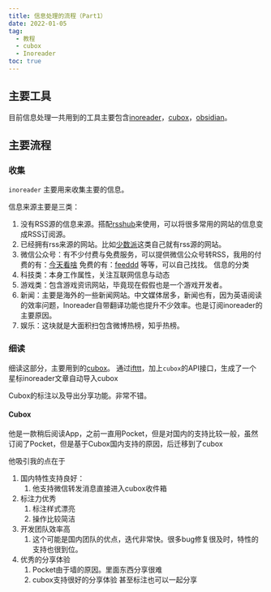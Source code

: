 ```yaml
---
title: 信息处理的流程（Part1）
date: 2022-01-05
tag:
  - 教程
  - cubox
  - Inoreader
toc: true
---
```


## 主要工具
目前信息处理一共用到的工具主要包含[inoreader][1]，[cubox][2]，[obsidian][3]。

## 主要流程
### 收集
`inoreader` 主要用来收集主要的信息。

信息来源主要是三类：
1. 没有RSS源的信息来源。搭配[rsshub][4]来使用，可以将很多常用的网站的信息变成RSS订阅源。
2. 已经拥有rss来源的网站。比如[少数派][5]这类自己就有rss源的网站。
3. 微信公众号：有不少付费与免费服务，可以提供微信公众号转RSS，我用的付费的有：[今天看啥][6]  免费的有：[feeddd][7] 等等，可以自己找找。
信息的分类
1. 科技类：本身工作属性，关注互联网信息与动态
2. 游戏类：包含游戏资讯网站，毕竟现在假假也是一个游戏开发者。
3. 新闻：主要是海外的一些新闻网站。中文媒体居多，新闻也有，因为英语阅读的效率问题，Inoreader自带翻译功能也提升不少效率。也是订阅inoreader的主要原因。
4. 娱乐：这块就是大面积扫包含微博热榜，知乎热榜。

### 细读
 细读这部分，主要用到的[cubox][8]。
通过[ifttt][9]，加上`cubox`的API接口，生成了一个 星标inoreader文章自动导入cubox

Cubox的标注以及导出分享功能。非常不错。
#### Cubox
他是一款稍后阅读App，之前一直用Pocket，但是对国内的支持比较一般，虽然订阅了Pocket，但是基于Cubox国内支持的原因，后迁移到了cubox

他吸引我的点在于
1. 国内特性支持良好：
	1. 他支持微信转发消息直接进入cubox收件箱
2. 标注力优秀
	1. 标注样式漂亮
	2. 操作比较简洁
3. 开发团队效率高
	1. 这个可能是国内团队的优点，迭代非常快。很多bug修复很及时，特性的支持也很到位。
4. 优秀的分享体验
	1. Pocket由于墙的原因。里面东西分享很难
	2. cubox支持很好的分享体验 甚至标注也可以一起分享


[1]:	https://www.inoreader.com
[2]:	https://cubox.pro/
[3]:	https://obsidian.md/
[4]:	https://docs.rsshub.app/
[5]:	https://www.sspai.com
[6]:	http://www.jintiankansha.me/
[7]:	https://feeddd.org/
[8]:	https://cubox.pro/
[9]:	https://ifttt.com/home